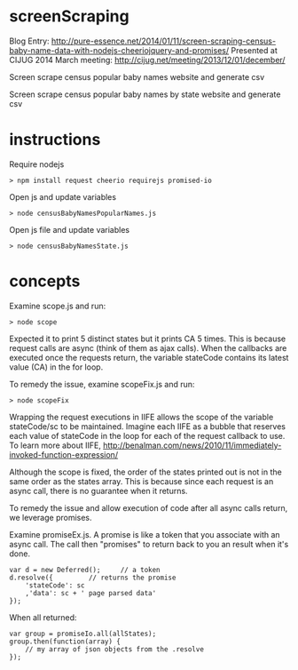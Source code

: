 screenScraping
==============

Blog Entry: http://pure-essence.net/2014/01/11/screen-scraping-census-baby-name-data-with-nodejs-cheeriojquery-and-promises/
Presented at CIJUG 2014 March meeting: http://cijug.net/meeting/2013/12/01/december/

Screen scrape census popular baby names website and generate csv

Screen scrape census popular baby names by state website and generate csv

instructions
============

Require nodejs

	> npm install request cheerio requirejs promised-io

Open js and update variables

	> node censusBabyNamesPopularNames.js

Open js file and update variables

	> node censusBabyNamesState.js


concepts
============
Examine scope.js and run:

	> node scope

Expected it to print 5 distinct states but it prints CA 5 times.  This is because request calls are async (think of them as ajax calls). When the callbacks are executed once the requests return, the variable stateCode contains its latest value (CA) in the for loop.

To remedy the issue, examine scopeFix.js and run:

	> node scopeFix

Wrapping the request executions in IIFE allows the scope of the variable stateCode/sc to be maintained. Imagine each IIFE as a bubble that reserves each value of stateCode in the loop for each of the request callback to use. To learn more about IIFE, http://benalman.com/news/2010/11/immediately-invoked-function-expression/

Although the scope is fixed, the order of the states printed out is not in the same order as the states array. This is because since each request is an async call, there is no guarantee when it returns.

To remedy the issue and allow execution of code after all async calls return, we leverage promises.

Examine promiseEx.js.  A promise is like a token that you associate with an async call.  The call then "promises" to return back to you an result when it's done.

	var d = new Deferred();		// a token
	d.resolve({			// returns the promise
		'stateCode': sc
		,'data': sc + ' page parsed data'
	});

When all returned:

	var group = promiseIo.all(allStates);
	group.then(function(array) {
		// my array of json objects from the .resolve
	});
